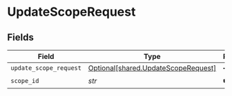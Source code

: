 # UpdateScopeRequest


## Fields

| Field                                                                            | Type                                                                             | Required                                                                         | Description                                                                      |
| -------------------------------------------------------------------------------- | -------------------------------------------------------------------------------- | -------------------------------------------------------------------------------- | -------------------------------------------------------------------------------- |
| `update_scope_request`                                                           | [Optional[shared.UpdateScopeRequest]](../../models/shared/updatescoperequest.md) | :heavy_minus_sign:                                                               | N/A                                                                              |
| `scope_id`                                                                       | *str*                                                                            | :heavy_check_mark:                                                               | Scope ID                                                                         |